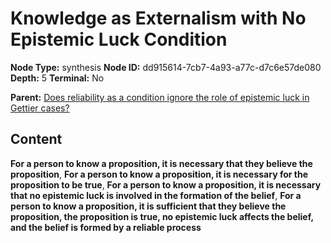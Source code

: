 # Knowledge as Externalism with No Epistemic Luck Condition

**Node Type:** synthesis
**Node ID:** dd915614-7cb7-4a93-a77c-d7c6e57de080
**Depth:** 5
**Terminal:** No

**Parent:** [Does reliability as a condition ignore the role of epistemic luck in Gettier cases?](does-reliability-as-a-condition-ignore-the-role-of-epistemic-luck-in-gettier-cases-antithesis-4d1a869e-7411-4b63-8730-50667b3c5026.md)

## Content

**For a person to know a proposition, it is necessary that they believe the proposition**, **For a person to know a proposition, it is necessary for the proposition to be true**, **For a person to know a proposition, it is necessary that no epistemic luck is involved in the formation of the belief**, **For a person to know a proposition, it is sufficient that they believe the proposition, the proposition is true, no epistemic luck affects the belief, and the belief is formed by a reliable process**
